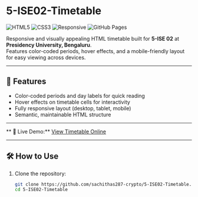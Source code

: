 # 5-ISE02-Timetable

![HTML5](https://img.shields.io/badge/HTML5-E34F26?style=for-the-badge&logo=html5&logoColor=white)
![CSS3](https://img.shields.io/badge/CSS3-1572B6?style=for-the-badge&logo=css3&logoColor=white)
![Responsive](https://img.shields.io/badge/Responsive-✔️-blue?style=for-the-badge)
![GitHub Pages](https://img.shields.io/badge/Deployed%20on-GitHub%20Pages-222222?style=for-the-badge&logo=github&logoColor=white)

Responsive and visually appealing HTML timetable built for **5-ISE 02** at **Presidency University, Bengaluru**.  
Features color-coded periods, hover effects, and a mobile-friendly layout for easy viewing across devices.

---

## 🔹 Features

- Color-coded periods and day labels for quick reading  
- Hover effects on timetable cells for interactivity  
- Fully responsive layout (desktop, tablet, mobile)  
- Semantic, maintainable HTML structure

---

 ** 🚀 Live Demo:** [View Timetable Online](https://sachithas287-crypto.github.io/5-ISE02-Timetable/)


---

## 🛠️ How to Use

1. Clone the repository:
   ```bash
   git clone https://github.com/sachithas287-crypto/5-ISE02-Timetable.git
   cd 5-ISE02-Timetable
